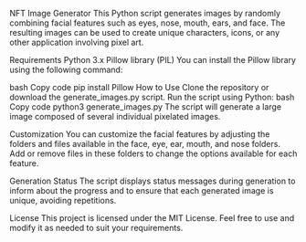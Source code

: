 
NFT Image Generator
This Python script generates images by randomly combining facial features such as eyes, nose, mouth, ears, and face. The resulting images can be used to create unique characters, icons, or any other application involving pixel art.

Requirements
Python 3.x
Pillow library (PIL)
You can install the Pillow library using the following command:

bash
Copy code
pip install Pillow
How to Use
Clone the repository or download the generate_images.py script.
Run the script using Python:
bash
Copy code
python3 generate_images.py
The script will generate a large image composed of several individual pixelated images.

Customization
You can customize the facial features by adjusting the folders and files available in the face, eye, ear, mouth, and nose folders. Add or remove files in these folders to change the options available for each feature.

Generation Status
The script displays status messages during generation to inform about the progress and to ensure that each generated image is unique, avoiding repetitions.

License
This project is licensed under the MIT License. Feel free to use and modify it as needed to suit your requirements.
